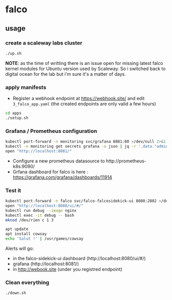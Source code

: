 # falco

## usage

### create a scaleway labs cluster

```sh
./up.sh
```

__NOTE__: as the time of writting there is an issue open for missing latest falco kernel modules for Ubuntu version used by Scaleway. So i switched back to digital ocean for the lab but i'm sure it's a matter of days.

### apply manifests

- Register a webhook endpoint at https://webhook.site/ and edit `3_falco_app.yaml` (the created endpoints are only valid a few hours)

```sh
cd apps
./setup.sh
```

### Grafana / Prometheus configuration

```sh
kubectl port-forward -n monitoring svc/grafana 8081:80 >/dev/null 2>&1 &
kubectl -n monitoring get secrets grafana -o json | jq -r '.data."admin-password"' | base64 -d
open "http://localhost:8081/"
```

- Configure a new prometheus datasource to http://prometheus-k8s:9090/
- Grfana dashboard for falco is here : https://grafana.com/grafana/dashboards/11914

### Test it

```sh
kubectl port-forward -n falco svc/falco-falcosidekick-ui 8080:2802 >/dev/null 2>&1 &
open "http://localhost:8080/ui/#/"
kubectl run debug --image nginx
kubectl exec -it debug -- bash
mknod /dev/rien c 1 3
```

```sh
apt update
apt install cowsay
echo 'Salut !' | /usr/games/cowsay
```

Alerts will go:
- in the falco-sidekick-ui dashboard (http://localhost:8080/ui/#/)
- grafana (http://localhost:8081/)
- in http://webook.site (under you registred endpoint)

### Clean everything

```sh
./down.sh
```
